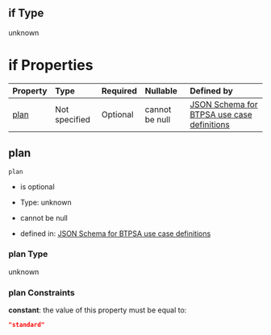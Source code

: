 ## if Type

unknown

# if Properties

| Property      | Type          | Required | Nullable       | Defined by                                                                                                                                                                                                                                    |
| :------------ | :------------ | :------- | :------------- | :-------------------------------------------------------------------------------------------------------------------------------------------------------------------------------------------------------------------------------------------- |
| [plan](#plan) | Not specified | Optional | cannot be null | [JSON Schema for BTPSA use case definitions](btpsa-usecase-properties-services-items-allof-1-then-allof-115-then-allof-2-if-properties-plan.md "undefined#/properties/services/items/allOf/1/then/allOf/115/then/allOf/2/if/properties/plan") |

## plan



`plan`

*   is optional

*   Type: unknown

*   cannot be null

*   defined in: [JSON Schema for BTPSA use case definitions](btpsa-usecase-properties-services-items-allof-1-then-allof-115-then-allof-2-if-properties-plan.md "undefined#/properties/services/items/allOf/1/then/allOf/115/then/allOf/2/if/properties/plan")

### plan Type

unknown

### plan Constraints

**constant**: the value of this property must be equal to:

```json
"standard"
```
